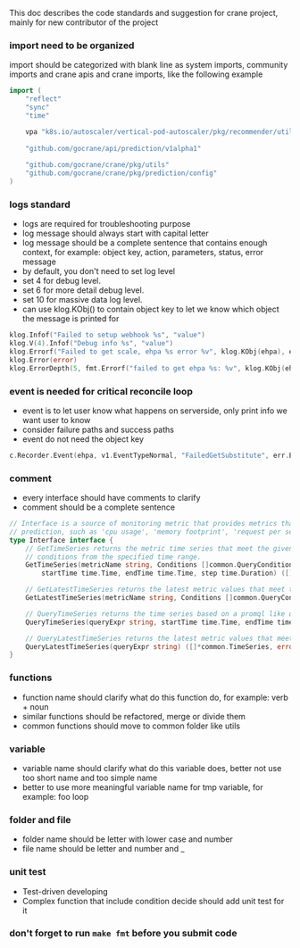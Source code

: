 This doc describes the code standards and suggestion for crane project, mainly for new contributor of the project
### import need to be organized
import should be categorized with blank line as system imports, community imports and crane apis and crane imports, like the following example
```go
import (
	"reflect"
	"sync"
	"time"

	vpa "k8s.io/autoscaler/vertical-pod-autoscaler/pkg/recommender/util"
	
	"github.com/gocrane/api/prediction/v1alpha1"
	
	"github.com/gocrane/crane/pkg/utils"
	"github.com/gocrane/crane/pkg/prediction/config"
)
```

### logs standard
- logs are required for troubleshooting purpose
- log message should always start with capital letter
- log message should be a complete sentence that contains enough context, for example: object key, action, parameters, status, error message
- by default, you don't need to set log level
- set 4 for debug level.
- set 6 for more detail debug level.
- set 10 for massive data log level.
- can use klog.KObj() to contain object key to let we know which object the message is printed for
```go
klog.Infof("Failed to setup webhook %s", "value")
klog.V(4).Infof("Debug info %s", "value")
klog.Errorf("Failed to get scale, ehpa %s error %v", klog.KObj(ehpa), err)
klog.Error(error)
klog.ErrorDepth(5, fmt.Errorf("failed to get ehpa %s: %v", klog.KObj(ehpa), err))
```

### event is needed for critical reconcile loop
- event is to let user know what happens on serverside, only print info we want user to know
- consider failure paths and success paths
- event do not need the object key
```go
c.Recorder.Event(ehpa, v1.EventTypeNormal, "FailedGetSubstitute", err.Error())
```

### comment
- every interface should have comments to clarify 
- comment should be a complete sentence 
```go
// Interface is a source of monitoring metric that provides metrics that can be used for
// prediction, such as 'cpu usage', 'memory footprint', 'request per second (qps)', etc.
type Interface interface {
	// GetTimeSeries returns the metric time series that meet the given
	// conditions from the specified time range.
	GetTimeSeries(metricName string, Conditions []common.QueryCondition,
		startTime time.Time, endTime time.Time, step time.Duration) ([]*common.TimeSeries, error)

	// GetLatestTimeSeries returns the latest metric values that meet the given conditions.
	GetLatestTimeSeries(metricName string, Conditions []common.QueryCondition) ([]*common.TimeSeries, error)

	// QueryTimeSeries returns the time series based on a promql like query string.
	QueryTimeSeries(queryExpr string, startTime time.Time, endTime time.Time, step time.Duration) ([]*common.TimeSeries, error)

	// QueryLatestTimeSeries returns the latest metric values that meet the given query.
	QueryLatestTimeSeries(queryExpr string) ([]*common.TimeSeries, error)
}
```

### functions
- function name should clarify what do this function do, for example: verb + noun
- similar functions should be refactored, merge or divide them
- common functions should move to common folder like utils

### variable
- variable name should clarify what do this variable does, better not use too short name and too simple name
- better to use more meaningful variable name for tmp variable, for example: foo loop

### folder and file
- folder name should be letter with lower case and number
- file name should be letter and number and _

### unit test
- Test-driven developing
- Complex function that include condition decide should add unit test for it

### don't forget to run `make fmt` before you submit code
